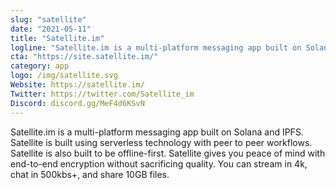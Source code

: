 ```yaml
---
slug: "satellite"
date: "2021-05-11"
title: "Satellite.im"
logline: "Satellite.im is a multi-platform messaging app built on Solana and IPFS."
cta: "https://site.satellite.im/"
category: app
logo: /img/satellite.svg
Website: https://satellite.im/
Twitter: https://twitter.com/Satellite_im
Discord: discord.gg/MeF4d6KSvN		
---
```


Satellite.im is a multi-platform messaging app built on Solana and IPFS. Satellite is built using serverless technology with peer to peer workflows. Satellite is also built to be offline-first. Satellite gives you peace of mind with end-to-end
encryption without sacrificing quality. You can stream in 4k, chat in 500kbs+, and share 10GB files.
